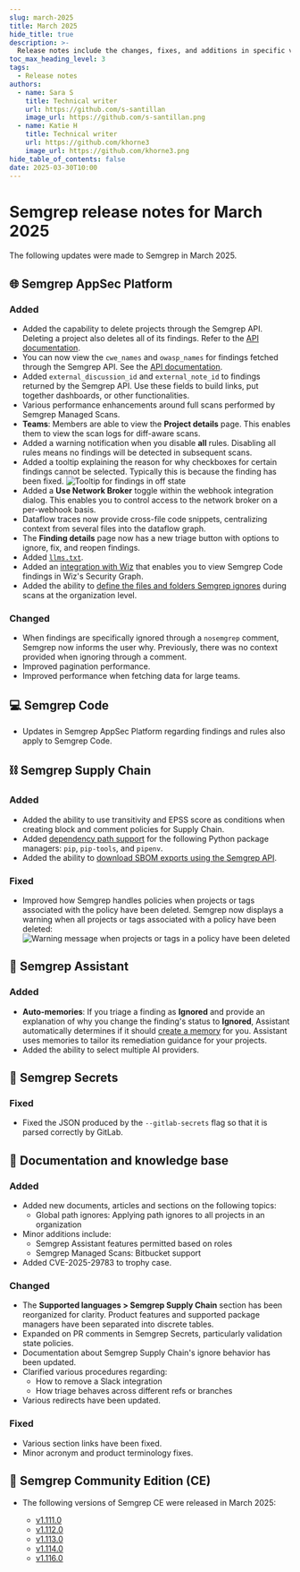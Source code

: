 ```yaml
---
slug: march-2025
title: March 2025
hide_title: true
description: >-
  Release notes include the changes, fixes, and additions in specific versions of Semgrep.
toc_max_heading_level: 3
tags:
  - Release notes
authors:
  - name: Sara S
    title: Technical writer
    url: https://github.com/s-santillan
    image_url: https://github.com/s-santillan.png
  - name: Katie H
    title: Technical writer
    url: https://github.com/khorne3
    image_url: https://github.com/khorne3.png
hide_table_of_contents: false
date: 2025-03-30T10:00
---
```


# Semgrep release notes for March 2025

<!-- Remember to update latest endpoint -->
<!-- Remember to update index page -->

The following updates were made to Semgrep in March 2025.

## 🌐 Semgrep AppSec Platform

### Added

- Added the capability to delete projects through the Semgrep API. Deleting a project also deletes all of its findings. Refer to the [<i class="fas fa-external-link fa-xs"></i> API documentation](https://semgrep.dev/api/v1/docs/#tag/Project/operation/semgrep_app.saas.handlers.repository.openapi_delete_project).
- You can now view the `cwe_names` and `owasp_names` for findings fetched through the Semgrep API. See the [<i class="fas fa-external-link fa-xs"></i> API documentation](https://semgrep.dev/api/v1/docs/#tag/Finding/operation/semgrep_app.core_exp.findings.handlers.issue.openapi_list_recent_issues).
- Added `external_discussion_id` and `external_note_id` to findings returned by the Semgrep API. Use these fields to build links, put together dashboards, or other functionalities.
- Various performance enhancements around full scans performed by Semgrep Managed Scans.
- **Teams**: Members are able to view the **Project details** page. This enables them to view the scan logs for diff-aware scans. <!-- FS1564 -->
- Added a warning notification when you disable **all** rules. Disabling all rules means no findings will be detected in subsequent scans. <!-- This is true for Code and Secrets, so broadly including it in AppSec Platform -->
- Added a tooltip explaining the reason for why checkboxes for certain findings cannot be selected. Typically this is because the finding has been fixed.
![Tooltip for findings in off state](/img/tooltip-disabled-finding.png#sm-width)
- Added a **Use Network Broker** toggle <i class="fa-solid fa-toggle-large-on"></i> within the webhook integration dialog. This enables you to control access to the network broker on a per-webhook basis.
- Dataflow traces now provide cross-file code snippets, centralizing context from several files into the dataflow graph. <!-- SEC-1534 -->
- The **Finding details** page now has a new triage button with options to ignore, fix, and reopen findings.
- Added [<i class="fas fa-external-link fa-xs"></i> `llms.txt`](https://semgrep.dev/llms.txt).
- Added an [integration with Wiz](/semgrep-appsec-platform/wiz) that enables you to view Semgrep Code findings in Wiz's Security Graph.
- Added the ability to [define the files and folders Semgrep ignores](/ignoring-files-folders-code#define-files-and-folders-for-all-projects-of-an-organization) during scans at the organization level.

### Changed

- When findings are specifically ignored through a `nosemgrep` comment, Semgrep now informs the user why. Previously, there was no context provided when ignoring through a comment.  <!-- SEC2877 -->
- Improved pagination performance.
- Improved performance when fetching data for large teams.

## 💻 Semgrep Code

- Updates in Semgrep AppSec Platform regarding findings and rules also apply to Semgrep Code.

## ⛓️ Semgrep Supply Chain

### Added

- Added the ability to use transitivity and EPSS score as conditions when creating block and comment policies for Supply Chain.
- Added [dependency path support](/semgrep-supply-chain/dependency-search#dependency-paths-beta) for the following Python package managers: `pip`, `pip-tools`, and `pipenv`.
- Added the ability to [download SBOM exports using the Semgrep API](https://semgrep.dev/api/v1/ui/#/Beta/semgrep_app.products.sca.handlers.sbom.openapi_create_sbom_export).

### Fixed

- Improved how Semgrep handles policies when projects or tags associated with the policy have been deleted. Semgrep now displays a warning when all projects or tags associated with a policy have been deleted:
![Warning message when projects or tags in a policy have been deleted](/img/policy-zero-project-state.png)

## 🤖 Semgrep Assistant 

### Added

- **Auto-memories**: If you triage a finding as **Ignored** and provide an explanation of why you change the finding's status to **Ignored**, Assistant automatically determines if it should [create a memory](/semgrep-assistant/customize#add-memory-during-triage) for you. Assistant uses memories to tailor its remediation guidance for your projects.
- Added the ability to select multiple AI providers.

## 🔐 Semgrep Secrets

### Fixed

- Fixed the JSON produced by the `--gitlab-secrets` flag so that it is parsed correctly by GitLab.

## 📝 Documentation and knowledge base

### Added
- Added new documents, articles and sections on the following topics:
  - Global path ignores: Applying path ignores to all projects in an organization
- Minor additions include:
  - Semgrep Assistant features permitted based on roles
  - Semgrep Managed Scans: Bitbucket support
- Added CVE-2025-29783 to trophy case.

### Changed

- The **Supported languages > Semgrep Supply Chain** section has been reorganized for clarity. Product features and supported package managers have been separated into discrete tables.
- Expanded on PR comments in Semgrep Secrets, particularly validation state policies.
- Documentation about Semgrep Supply Chain's ignore behavior has been updated.
- Clarified various procedures regarding:
  - How to remove a Slack integration
  - How triage behaves across different refs or branches
- Various redirects have been updated.

### Fixed

- Various section links have been fixed.
- Minor acronym and product terminology fixes.

## 🔧 Semgrep Community Edition (CE)

* The following versions of Semgrep CE were released in March 2025:

  * [<i class="fas fa-external-link fa-xs"></i>v1.111.0](https://github.com/semgrep/semgrep/releases/tag/v1.111.0)
  * [<i class="fas fa-external-link fa-xs"></i>v1.112.0](https://github.com/semgrep/semgrep/releases/tag/v1.112.0)
  * [<i class="fas fa-external-link fa-xs"></i>v1.113.0](https://github.com/semgrep/semgrep/releases/tag/v1.113.0)
  * [<i class="fas fa-external-link fa-xs"></i>v1.114.0](https://github.com/semgrep/semgrep/releases/tag/v1.114.0)
  * [<i class="fas fa-external-link fa-xs"></i>v1.116.0](https://github.com/semgrep/semgrep/releases/tag/v1.116.0)
